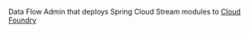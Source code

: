 Data Flow Admin that deploys Spring Cloud Stream modules to [Cloud Foundry](http://cloudfoundry.org)
